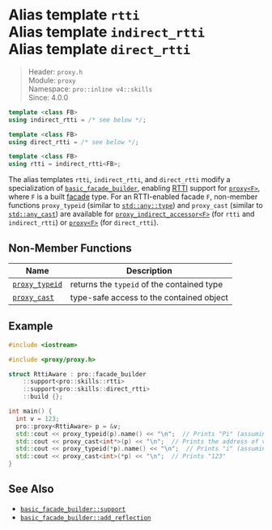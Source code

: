 # Alias template `rtti`<br />Alias template `indirect_rtti`<br />Alias template `direct_rtti`

> Header: `proxy.h`  
> Module: `proxy`  
> Namespace: `pro::inline v4::skills`  
> Since: 4.0.0

```cpp
template <class FB>
using indirect_rtti = /* see below */;

template <class FB>
using direct_rtti = /* see below */;

template <class FB>
using rtti = indirect_rtti<FB>;
```

The alias templates `rtti`, `indirect_rtti`, and `direct_rtti` modify a specialization of [`basic_facade_builder`](../basic_facade_builder/README.md), enabling [RTTI](https://en.wikipedia.org/wiki/Run-time_type_information) support for [`proxy<F>`](../proxy/README.md), where `F` is a built [facade](../facade.md) type. For an RTTI-enabled facade `F`, non-member functions `proxy_typeid` (similar to [`std::any::type`](https://en.cppreference.com/w/cpp/utility/any/type)) and `proxy_cast` (similar to [`std::any_cast`](https://en.cppreference.com/w/cpp/utility/any/any_cast)) are available for [`proxy_indirect_accessor<F>`](../proxy_indirect_accessor.md) (for `rtti` and `indirect_rtti`) or [`proxy<F>`](../proxy/README.md) (for `direct_rtti`).

## Non-Member Functions

| Name                              | Description                                |
| --------------------------------- | ------------------------------------------ |
| [`proxy_typeid`](proxy_typeid.md) | returns the `typeid` of the contained type |
| [`proxy_cast`](proxy_cast.md)     | type-safe access to the contained object   |

## Example

```cpp
#include <iostream>

#include <proxy/proxy.h>

struct RttiAware : pro::facade_builder
    ::support<pro::skills::rtti>
    ::support<pro::skills::direct_rtti>
    ::build {};

int main() {
  int v = 123;
  pro::proxy<RttiAware> p = &v;
  std::cout << proxy_typeid(p).name() << "\n";  // Prints "Pi" (assuming GCC)
  std::cout << proxy_cast<int*>(p) << "\n";  // Prints the address of v
  std::cout << proxy_typeid(*p).name() << "\n";  // Prints "i" (assuming GCC)
  std::cout << proxy_cast<int>(*p) << "\n";  // Prints "123"
}
```

## See Also

- [`basic_facade_builder::support`](../basic_facade_builder/support.md)
- [`basic_facade_builder::add_reflection`](../basic_facade_builder/add_reflection.md)
